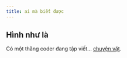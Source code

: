 ```yaml
---
title: ai mà biết được
---
```


## Hình như là

Có một thằng coder đang tập viết... [chuyện vặt](/).

